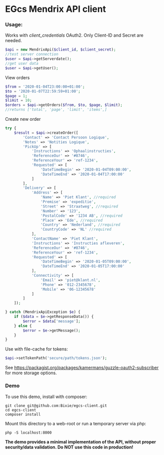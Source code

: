 EGcs Mendrix API client
===

### Usage:

Works with _client_credentials_ OAuth2. Only Client-ID and Secret are needed.

```php
$api = new MendrixApi($client_id, $client_secret);
//test server connection
$user = $api->getServerdate();
//get user data
$user = $api->getUser();
```

View orders

```php
$from = '2020-01-04T23:00:00+01:00';
$to = '2020-01-07T22:59:59+01:00';
$page = 1;
$limit = 10;
$orders = $api->getOrders($from, $to, $page, $limit);
//returns ['total', 'page', 'limit', 'items',]
```

Create new order

```php
try {
    $result = $api->createOrder([
        'Contact' => 'Contact Persoon Logique',
        'Notes' => 'Notities Logique',
        'PickUp' => [
            'Instructions' => 'Ophaalinstructies',
            'ReferenceOur' => '#8746',
            'ReferenceYour' => 'ref-1234',
            'Requested' => [
                'DateTimeBegin' => '2020-01-04T09:00:00',
                'DateTimeEnd' => '2020-01-04T17:00:00'
            ]
        ],
        'Delivery' => [
            'Address' => [
                'Name' => 'Piet Klant', //required
                'Premise' => 'expeditie',
                'Street' => 'Straatweg', //required
                'Number' => '123',
                'PostalCode' => '1234 AB', //required
                'Place' => 'Ede', //required
                'Country' => 'Nederland', //required
                'CountryCode' => 'NL' //required
            ],
            'ContactName' => 'Piet Klant',
            'Instructions' => 'Instructies afleveren',
            'ReferenceOur' => '#8746',
            'ReferenceYour' => 'ref-1234',
            'Requested' => [
                'DateTimeBegin' => '2020-01-05T09:00:00',
                'DateTimeEnd' => '2020-01-05T17:00:00'
            ],
            'Connectivity' => [
                'Email' => 'piet@klant.nl',
                'Phone' => '012-2345678',
                'Mobile' => '06-12345678'
            ]
        ]
    ]);

} catch (MendrixApiException $e) {
    if ($data = $e->getResponseData()) {
        $error = $data['message'];
    } else {
        $error = $e->getMessage();
    }
}

```

Use with file-cache for tokens:

```php
$api->setTokenPath('secure/path/tokens.json');
```

See https://packagist.org/packages/kamermans/guzzle-oauth2-subscriber for more storage options.


### Demo

To use this demo, install with composer:

```
git clone git@github.com:Bixie/egcs-client.git
cd egcs-client
composer install
```

Mount this directory to a web-root or run a temporary server via php:

```
php -S localhost:8000
```

**The demo provides a minimal implementation of the API, without proper security/data validation. Do NOT use this code in production!**
